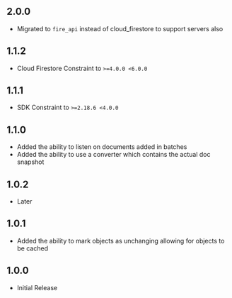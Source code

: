 ## 2.0.0
* Migrated to `fire_api` instead of cloud_firestore to support servers also

## 1.1.2
* Cloud Firestore Constraint to `>=4.0.0 <6.0.0`

## 1.1.1
* SDK Constraint to `>=2.18.6 <4.0.0`

## 1.1.0
* Added the ability to listen on documents added in batches
* Added the ability to use a converter which contains the actual doc snapshot

## 1.0.2
* Later

## 1.0.1
* Added the ability to mark objects as unchanging allowing for objects to be cached

## 1.0.0
* Initial Release
